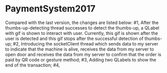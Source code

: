 # PaymentSystem2017
Compared with the last version, the changes are listed below:
#1, After the thumbs-up-detecting thread successes to detect the thumbs-up, a QLabel with gif is shown to interact with user. Currently, this gif is shown after the user is detected and this gif stops after the successful detection of thumbs-up;
#2, Introducing the socketClient thread which sends data to my server to indicate that the machine is alive, receives the data from my server to open door and receives the data from my server to confirm that the order is paid by QR code or gesture method;
#3, Adding two QLabels to show the end of the transaction;
#4, 
